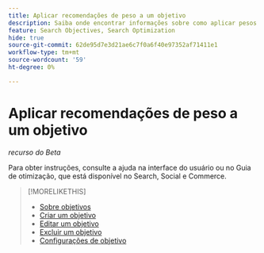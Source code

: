 ```yaml
---
title: Aplicar recomendações de peso a um objetivo
description: Saiba onde encontrar informações sobre como aplicar pesos objetivos recomendados.
feature: Search Objectives, Search Optimization
hide: true
source-git-commit: 62de95d7e3d21ae6c7f0a6f40e97352af71411e1
workflow-type: tm+mt
source-wordcount: '59'
ht-degree: 0%

---
```


# Aplicar recomendações de peso a um objetivo

*recurso do Beta*

Para obter instruções, consulte a ajuda na interface do usuário ou no Guia de otimização, que está disponível no Search, Social e Commerce.

>[!MORELIKETHIS]
>
>* [Sobre objetivos](objective-about.md)
>* [Criar um objetivo](objective-create.md)
>* [Editar um objetivo](objective-edit.md)
>* [Excluir um objetivo](objective-delete.md)
>* [Configurações de objetivo](objective-settings.md)
